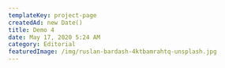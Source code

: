 ```yaml
---
templateKey: project-page
createdAd: new Date()
title: Demo 4
date: May 17, 2020 5:24 AM
category: Editorial
featuredImage: /img/ruslan-bardash-4ktbamrahtq-unsplash.jpg
---
```

